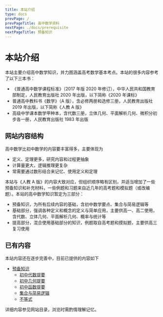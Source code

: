 ```yaml
---
title: 本站介绍
type: docs
prevPage: /
prevPageTitle: 高中数学资料
nextPage: ./docs/prerequisite
nextPageTitle: 预备知识
---
```


# 本站介绍

本站主要介绍高中数学知识，并力图涵盖高考数学基本考点。本站的很多内容参考了以下三本书：

- <span id="2020年课标"></span>《普通高中数学课程标准》（2017 年版 2020 年修订），中华人民共和国教育部制定，人民教育出版社 2020 年出版，以下简称《2020 年课标》
- <span id="人教A版"></span>普通高中教科书《数学》（A 版），含必修两册和选修三册，人民教育出版社 2019 年出版，以下简称《人教 A 版》
- <span id="甲种本"></span>高级中学课本数学甲种本，含代数三册，立体几何、平面解析几何、微积分初步各一册，人民教育出版社 1983 年出版

## 网站内容结构

高中数学比初中数学的内容要丰富得多，主要体现为

- 定义、定理更多，研究内容和过程更抽象
- 计算量更大，逻辑推理更复杂
- 常需要通过数形结合来记忆、使用定义和定理

本站与《人教 A 版》的内容大致对应，但组织顺序略有区别，并适当增加了一些预备知识和补充材料，一些例题和习题来自近几年的高考题和模拟题（或改编题）。本站的高中数学知识暂定为三部分：

- 预备知识，为所有后续内容的基础，含初中数学要点、集合与简易逻辑等
- 基础部分，强调各种定义和概念的定义与简单应用，主要供高一、高二使用，含代数、立体几何、平面解析几何、概率与统计等
- 提高部分，混合使用基础部分的知识，例题取自高考题和摸拟题，主要供高三复习使用

## 已有内容

本站内容还在逐步完善中，目前已提供的内容如下

- [预备知识](/docs/prerequisite)
    - [初中代数提要](/docs/prerequisite/ms-algebra)
    - [初中几何提要](/docs/prerequisite/ms-geometry)
    - [初中函数提要](/docs/prerequisite/ms-function) 
    - [集合与简易逻辑](/docs/prerequisite/set-logic)
    - [不等式](/docs/prerequisite/inequality)
<!-- - [幂函数、指数函数、对数函数](/docs/)（待补） -->
<!-- - 三角函数 -->
<!-- - 平面向量与复数 -->
<!-- - 数列 -->
<!-- - [直线与圆](/docs/10-line-circle)（更新中） -->
<!-- - 圆锥曲线 -->
<!-- - 排列与组合 -->
<!-- - 概率与统计 -->
<!-- - 立体几何与空间向量 -->
<!-- - 导数 -->
<!-- - 提高部分 -->
<!-- - 北京高考题 (模拟题) 选解-->
<!-- - [每周一题](/posts)（待补） -->

详细内容参见网站目录，浏览时需酌情理解记忆。
<!-- 
## 对学习高中数学的建议

针对高中数学的特点，需要制定有针对性的学习策略。具体地， 

- 掌握基础知识和基本技能，理解记忆基本定义、定理、公式（最好能独立推导）
- 学解题思路
  - 能找到题中各个条件，并用到解题过程中
  - 熟悉常见题型的解法，并逐渐优化解题思路
- 会从“数”与“形”两方面考虑问题

总之，学习高中数学需要投入不少时间。 -->
